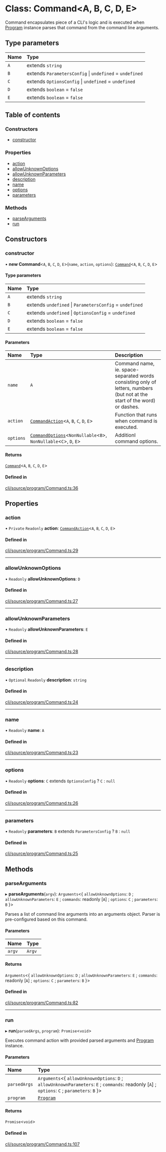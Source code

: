 # Class: Command\<A, B, C, D, E\>

Command encapsulates piece of a CLI's logic and is executed when [Program](Program.md) instance
parses that command from the command line arguments.

## Type parameters

| Name | Type                                                    |
| :--- | :------------------------------------------------------ |
| `A`  | extends `string`                                        |
| `B`  | extends `ParametersConfig` \| `undefined` = `undefined` |
| `C`  | extends `OptionsConfig` \| `undefined` = `undefined`    |
| `D`  | extends `boolean` = `false`                             |
| `E`  | extends `boolean` = `false`                             |

## Table of contents

### Constructors

- [constructor](Command.md#constructor)

### Properties

- [action](Command.md#action)
- [allowUnknownOptions](Command.md#allowunknownoptions)
- [allowUnknownParameters](Command.md#allowunknownparameters)
- [description](Command.md#description)
- [name](Command.md#name)
- [options](Command.md#options)
- [parameters](Command.md#parameters)

### Methods

- [parseArguments](Command.md#parsearguments)
- [run](Command.md#run)

## Constructors

### constructor

• **new Command**\<`A`, `B`, `C`, `D`, `E`\>(`name`, `action`, `options`):
[`Command`](Command.md)\<`A`, `B`, `C`, `D`, `E`\>

#### Type parameters

| Name | Type                                                    |
| :--- | :------------------------------------------------------ |
| `A`  | extends `string`                                        |
| `B`  | extends `undefined` \| `ParametersConfig` = `undefined` |
| `C`  | extends `undefined` \| `OptionsConfig` = `undefined`    |
| `D`  | extends `boolean` = `false`                             |
| `E`  | extends `boolean` = `false`                             |

#### Parameters

| Name      | Type                                                                                                    | Description                                                                                                               |
| :-------- | :------------------------------------------------------------------------------------------------------ | :------------------------------------------------------------------------------------------------------------------------ |
| `name`    | `A`                                                                                                     | Command name, ie. space-separated words consisting only of letters, numbers (but not at the start of the word) or dashes. |
| `action`  | [`CommandAction`](../README.md#commandaction)\<`A`, `B`, `C`, `D`, `E`\>                                | Function that runs when command is executed.                                                                              |
| `options` | [`CommandOptions`](../README.md#commandoptions)\<`NonNullable`\<`B`\>, `NonNullable`\<`C`\>, `D`, `E`\> | Additionl command options.                                                                                                |

#### Returns

[`Command`](Command.md)\<`A`, `B`, `C`, `D`, `E`\>

#### Defined in

[cli/source/program/Command.ts:36](https://github.com/jakubmazanec/js-tools/blob/0cfa1b5/packages/cli/source/program/Command.ts#L36)

## Properties

### action

• `Private` `Readonly` **action**: [`CommandAction`](../README.md#commandaction)\<`A`, `B`, `C`,
`D`, `E`\>

#### Defined in

[cli/source/program/Command.ts:29](https://github.com/jakubmazanec/js-tools/blob/0cfa1b5/packages/cli/source/program/Command.ts#L29)

---

### allowUnknownOptions

• `Readonly` **allowUnknownOptions**: `D`

#### Defined in

[cli/source/program/Command.ts:27](https://github.com/jakubmazanec/js-tools/blob/0cfa1b5/packages/cli/source/program/Command.ts#L27)

---

### allowUnknownParameters

• `Readonly` **allowUnknownParameters**: `E`

#### Defined in

[cli/source/program/Command.ts:28](https://github.com/jakubmazanec/js-tools/blob/0cfa1b5/packages/cli/source/program/Command.ts#L28)

---

### description

• `Optional` `Readonly` **description**: `string`

#### Defined in

[cli/source/program/Command.ts:24](https://github.com/jakubmazanec/js-tools/blob/0cfa1b5/packages/cli/source/program/Command.ts#L24)

---

### name

• `Readonly` **name**: `A`

#### Defined in

[cli/source/program/Command.ts:23](https://github.com/jakubmazanec/js-tools/blob/0cfa1b5/packages/cli/source/program/Command.ts#L23)

---

### options

• `Readonly` **options**: `C` extends `OptionsConfig` ? `C` : `null`

#### Defined in

[cli/source/program/Command.ts:26](https://github.com/jakubmazanec/js-tools/blob/0cfa1b5/packages/cli/source/program/Command.ts#L26)

---

### parameters

• `Readonly` **parameters**: `B` extends `ParametersConfig` ? `B` : `null`

#### Defined in

[cli/source/program/Command.ts:25](https://github.com/jakubmazanec/js-tools/blob/0cfa1b5/packages/cli/source/program/Command.ts#L25)

## Methods

### parseArguments

▸ **parseArguments**(`argv`): `Arguments`\<\{ `allowUnknownOptions`: `D` ; `allowUnknownParameters`:
`E` ; `commands`: readonly [`A`] ; `options`: `C` ; `parameters`: `B` }\>

Parses a list of command line arguments into an arguments object. Parser is pre-configured based on
this command.

#### Parameters

| Name   | Type   |
| :----- | :----- |
| `argv` | `Argv` |

#### Returns

`Arguments`\<\{ `allowUnknownOptions`: `D` ; `allowUnknownParameters`: `E` ; `commands`: readonly
[`A`] ; `options`: `C` ; `parameters`: `B` }\>

#### Defined in

[cli/source/program/Command.ts:82](https://github.com/jakubmazanec/js-tools/blob/0cfa1b5/packages/cli/source/program/Command.ts#L82)

---

### run

▸ **run**(`parsedArgs`, `program`): `Promise`\<`void`\>

Executes command action with provided parsed arguments and [Program](Program.md) instance.

#### Parameters

| Name         | Type                                                                                                                                             |
| :----------- | :----------------------------------------------------------------------------------------------------------------------------------------------- |
| `parsedArgs` | `Arguments`\<\{ `allowUnknownOptions`: `D` ; `allowUnknownParameters`: `E` ; `commands`: readonly [`A`] ; `options`: `C` ; `parameters`: `B` }\> |
| `program`    | [`Program`](Program.md)                                                                                                                          |

#### Returns

`Promise`\<`void`\>

#### Defined in

[cli/source/program/Command.ts:107](https://github.com/jakubmazanec/js-tools/blob/0cfa1b5/packages/cli/source/program/Command.ts#L107)
